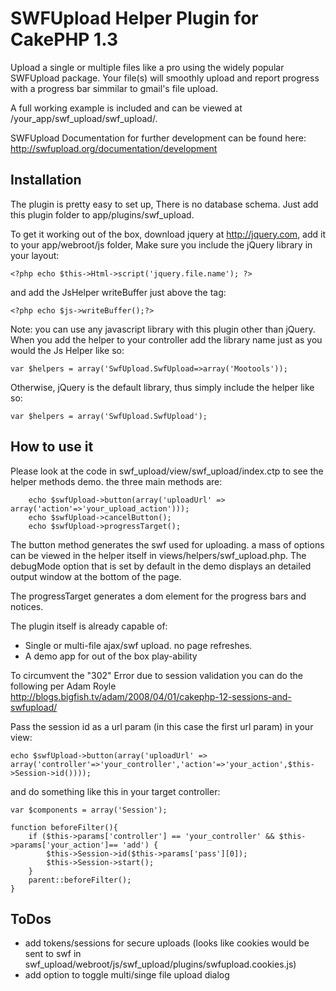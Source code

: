 # SWFUpload Helper Plugin for CakePHP 1.3 #

Upload a single or multiple files like a pro using the widely popular SWFUpload package. Your file(s) will smoothly upload and report progress with a progress bar simmilar to gmail's file upload.

A full working example is included and can be viewed at /your_app/swf_upload/swf_upload/.

SWFUpload Documentation  for further development can be found here: http://swfupload.org/documentation/development

## Installation ##

The plugin is pretty easy to set up, There is no database schema. Just add this plugin folder to app/plugins/swf_upload. 

To get it working out of the box, download jquery at http://jquery.com, add it to your app/webroot/js folder, Make sure you include the jQuery library in your layout:  

	<?php echo $this->Html->script('jquery.file.name'); ?>

and add the JsHelper writeBuffer just above the </body> tag:

	<?php echo $js->writeBuffer();?>

Note: you can use any javascript library with this plugin other than jQuery. When you add the helper to your controller add the library name just as you would the Js Helper like so:

	var $helpers = array('SwfUpload.SwfUpload=>array('Mootools'));
	
Otherwise, jQuery is the default library, thus simply include the helper like so:

	var $helpers = array('SwfUpload.SwfUpload');

## How to use it ##

Please look at the code in swf_upload/view/swf_upload/index.ctp to see the helper methods demo. the three main methods are:

		echo $swfUpload->button(array('uploadUrl' => array('action'=>'your_upload_action')));
	  	echo $swfUpload->cancelButton();
	  	echo $swfUpload->progressTarget();
	
The button method generates the swf used for uploading. a mass of options can be viewed in the helper itself in views/helpers/swf_upload.php. The debugMode option that is set by default in the demo displays an detailed output window at the bottom of the page.  

The progressTarget generates a dom element for the progress bars and notices. 

The plugin itself is already capable of:

* Single or multi-file ajax/swf upload. no page refreshes.
* A demo app for out of the box play-ability

To circumvent the "302" Error due to session validation you can do the following per Adam Royle http://blogs.bigfish.tv/adam/2008/04/01/cakephp-12-sessions-and-swfupload/

Pass the session id as a url param (in this case the first url param) in your view:
	
	echo $swfUpload->button(array('uploadUrl' => array('controller'=>'your_controller','action'=>'your_action',$this->Session->id())));		


and do something like this in your target controller:
	
	var $components = array('Session');
	
	function beforeFilter(){	
		if ($this->params['controller'] == 'your_controller' && $this->params['your_action']== 'add') {
			$this->Session->id($this->params['pass'][0]);
			$this->Session->start();
		}
		parent::beforeFilter();
	}

			

## ToDos ##

* add tokens/sessions for secure uploads (looks like cookies would be sent to swf in swf_upload/webroot/js/swf_upload/plugins/swfupload.cookies.js)
* add option to toggle multi/singe file upload dialog
